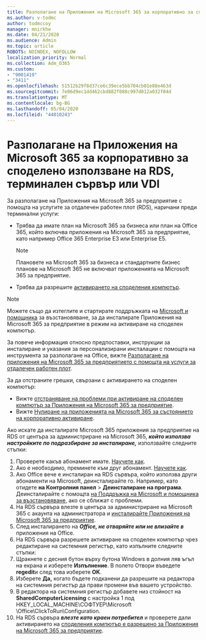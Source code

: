 ```yaml
---
title: Разполагане на Приложения на Microsoft 365 за корпоративно за споделено използване на RDS, терминален сървър или VDI
ms.author: v-todmc
author: todmccoy
manager: mnirkhe
ms.date: 04/21/2020
ms.audience: Admin
ms.topic: article
ROBOTS: NOINDEX, NOFOLLOW
localization_priority: Normal
ms.collection: Adm_O365
ms.custom:
- "9001419"
- "3411"
ms.openlocfilehash: 51512b29f8d37ce6c39ece5bb704cb01e88e463d
ms.sourcegitcommit: 7e06d9ec1dd462cbd882f088c997d012a032f04d
ms.translationtype: MT
ms.contentlocale: bg-BG
ms.lasthandoff: 05/04/2020
ms.locfileid: "44010243"
---
```

# <a name="deploying-microsoft-365-apps-for-enterprise-for-shared-use-on-rds-terminal-server-or-vdi"></a>Разполагане на Приложения на Microsoft 365 за корпоративно за споделено използване на RDS, терминален сървър или VDI

За разполагане на Приложения на Microsoft 365 за предприятие с помощта на услугите за отдалечен работен плот (RDS), наричани преди терминални услуги:
- Трябва да имате план на Microsoft 365 за бизнеса или план на Office 365, който включва приложения на Microsoft 365 за предприятие, като например Office 365 Enterprise E3 или Enterprise E5.
   > [!NOTE] 
   > Плановете на Microsoft 365 за бизнеса и стандартните бизнес планове на Microsoft 365 не включват приложенията на Microsoft 365 за предприятие.
- Трябва да разрешите [активирането на споделения компютър](https://docs.microsoft.com/DeployOffice/overview-shared-computer-activation).

> [!NOTE]
> Можете също да изтеглите и стартирате поддръжката на [Microsoft и помощника](https://aka.ms/SaRA_OfficeSCA_M365Portal) за възстановяване, за да инсталирате Приложения на Microsoft 365 за предприятие в режим на активиране на споделен компютър.

За повече информация относно предпоставки, инструкции за инсталиране и указания за персонализирани инсталации с помощта на инструмента за разполагане на Office, вижте [Разполагане на приложения на Microsoft 365 за предприятието с помощта на услуги за отдалечен работен плот](https://docs.microsoft.com/DeployOffice/deploy-microsoft-365-apps-remote-desktop-services).

За да отстраните грешки, свързани с активирането на споделен компютър:
- Вижте [отстраняване на проблеми при активиране на споделен компютър за Приложения на Microsoft 365 за предприятие](https://docs.microsoft.com/DeployOffice/troubleshoot-shared-computer-activation).
- Вижте [Нулиране на приложенията на Microsoft 365 за състоянието на корпоративно активиране](https://go.microsoft.com/fwlink/?linkid=2109218).

Ако искате да инсталирате Microsoft 365 приложения за предприятие на RDS от центъра за администриране на Microsoft 365, ***който използва настройките по подразбиране за инсталиране,*** използвайте следните стъпки:

1.    Проверете какъв абонамент имате. [Научете как](https://docs.microsoft.com/office365/admin/admin-overview/what-subscription-do-i-have).
2.    Ако е необходимо, преминете към друг абонамент. [Научете как](https://docs.microsoft.com/office365/admin/subscriptions-and-billing/switch-to-a-different-plan).
3.    Ако Office вече е инсталиран на RDS сървъра, който използва други абонаменти на Microsoft, деинсталирайте го. Например, като отидете **на Контролния панел** > **Деинсталиране на програма**. Деинсталирайте с помощта [на Поддръжка на Microsoft и помощника за възстановяване,](https://aka.ms/SARA-OfficeUninstall-Alchemy) ако се сближат с проблеми.
4.    На RDS сървъра влезте в центъра за администриране на Microsoft 365 с акаунта на администратора и [инсталирайте Приложения на Microsoft 365 за предприятие](https://portal.office.com/OLS/MySoftware.aspx).
5.    След инсталирането на ***Office, не отваряйте или не влизайте в*** приложения на Office.
6.    На RDS сървъра разрешете активиране на споделен компютър чрез редактиране на системния регистър, като изпълните следните стъпки:
   1. Щракнете с десния бутон върху бутона Windows в долния ляв ъгъл на екрана и изберете **Изпълнение**. В полето Отвори въведете **regedit**и след това изберете **OK**.
   2. Изберете **Да,** когато бъдете подканени да разрешите на редактора на системния регистър да прави промени във вашето устройство.
   3. В редактора на системния регистър добавете низ стойност на **SharedComputerLicensing** с настройка 1 под HKEY_LOCAL_MACHINE\СОФТУЕР\Microsoft \Office\ClickToRun\Configuration.
   4. На RDS сървъра ***влезте като краен потребител*** и проверете дали активирането на [споделения компютър е разрешено за Приложения на Microsoft 365 за предприятие](https://docs.microsoft.com/DeployOffice/troubleshoot-shared-computer-activation#verify-that-activation-for-microsoft-365-apps-succeeded).

